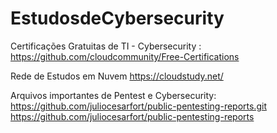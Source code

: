 # EstudosdeCybersecurity
Certificações Gratuitas de TI - Cybersecurity : https://github.com/cloudcommunity/Free-Certifications

Rede de Estudos em Nuvem
https://cloudstudy.net/

Arquivos importantes de Pentest e Cybersecurity: https://github.com/juliocesarfort/public-pentesting-reports.git
https://github.com/juliocesarfort/public-pentesting-reports
